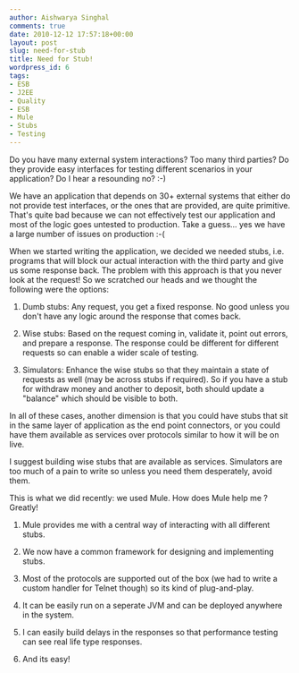 ```yaml
---
author: Aishwarya Singhal
comments: true
date: 2010-12-12 17:57:18+00:00
layout: post
slug: need-for-stub
title: Need for Stub!
wordpress_id: 6
tags:
- ESB
- J2EE
- Quality
- ESB
- Mule
- Stubs
- Testing
---
```


Do you have many external system interactions? Too many third parties? Do they provide easy interfaces for testing different scenarios in your application? Do I hear a resounding no? :-)

We have an application that depends on 30+ external systems that either do not provide test interfaces, or the ones that are provided, are quite primitive. That's quite bad because we can not effectively test our application and most of the logic goes untested to production. Take a guess... yes we have a large number of issues on production :-(

When we started writing the application, we decided we needed stubs, i.e. programs that will block our actual interaction with the third party and give us some response back. The problem with this approach is that you never look at the request! So we scratched our heads and we thought the following were the options:

1. Dumb stubs: Any request, you get a fixed response. No good unless you don't have any logic around the response that comes back.

2. Wise stubs: Based on the request coming in, validate it, point out errors, and prepare a response. The response could be different for different requests so can enable a wider scale of testing.

3. Simulators: Enhance the wise stubs so that they maintain a state of requests as well (may be across stubs if required). So if you have a stub for withdraw money and another to deposit, both should update a "balance" which should be visible to both.

In all of these cases, another dimension is that you could have stubs that sit in the same layer of application as the end point connectors, or you could have them available as services over protocols similar to how it will be on live.

I suggest building wise stubs that are available as services. Simulators are too much of a pain to write so unless you need them desperately, avoid them.

This is what we did recently: we used Mule. How does Mule help me ? Greatly!

1. Mule provides me with a central way of interacting with all different stubs.

2. We now have a common framework for designing and implementing stubs.

3. Most of the protocols are supported out of the box (we had to write a custom handler for Telnet though) so its kind of plug-and-play.

4. It can be easily run on a seperate JVM and can be deployed anywhere in the system.

5. I can easily build delays in the responses so that performance testing can see real life type responses.

6. And its easy!


